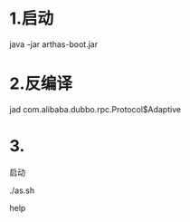 # 1.启动

java -jar arthas-boot.jar

# 2.反编译

jad com.alibaba.dubbo.rpc.Protocol$Adaptive

# 3.

启动

./as.sh

help

